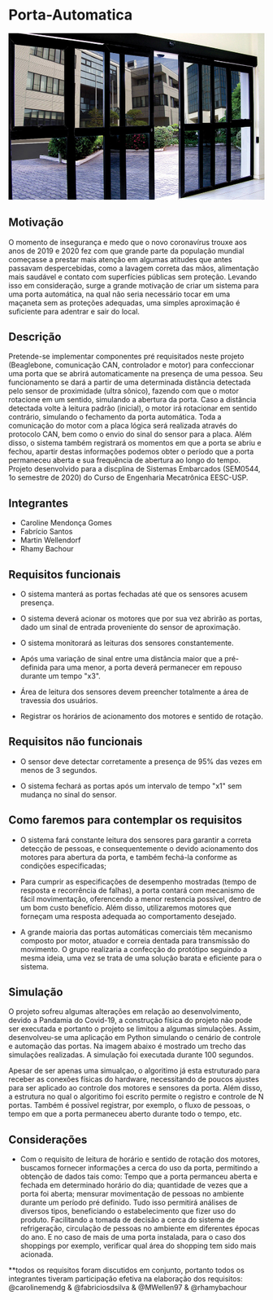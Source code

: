 # Porta-Automatica

![Alt text](/porta_ex.jpg?raw=true "Porta Automática")

## Motivação

O momento de insegurança e medo que o novo coronavírus trouxe aos anos de 2019 e 2020 fez com que grande parte da população mundial começasse a prestar mais atenção em algumas atitudes que antes passavam despercebidas, como a lavagem correta das mãos, alimentação mais saudável e contato com superfícies públicas sem proteção. Levando isso em consideração, surge a grande motivação de criar um sistema para uma porta automática, na qual não seria necessário tocar em uma maçaneta sem as proteções adequadas, uma simples aproximação é suficiente para adentrar e sair do local.

## Descrição

Pretende-se implementar componentes pré requisitados neste projeto (Beaglebone, comunicação CAN, controlador e motor) para confeccionar uma porta que se abrirá automaticamente na presença de uma pessoa. Seu funcionamento se dará a partir de uma determinada distância detectada pelo sensor de proximidade (ultra sônico), fazendo com que o motor rotacione em um sentido, simulando a abertura da porta. Caso a distância detectada volte à leitura padrão (inicial), o motor irá rotacionar em sentido contrário, simulando o fechamento da porta automática. Toda a comunicação do motor com a placa lógica será realizada através do protocolo CAN, bem como o envio do sinal do sensor para a placa. Além disso, o sistema também registrará os momentos em que a porta se abriu e fechou, apartir destas informações podemos obter o período que a porta permaneceu aberta e sua frequência de abertura ao longo do tempo.
Projeto desenvolvido para a discplina de Sistemas Embarcados (SEM0544, 1o semestre de 2020) do Curso de Engenharia Mecatrônica EESC-USP.

## Integrantes

- Caroline Mendonça Gomes
- Fabrício Santos
- Martin Wellendorf
- Rhamy Bachour


## Requisitos funcionais

  - O sistema manterá as portas fechadas até que os sensores acusem presença.

  - O sistema deverá acionar os motores que por sua vez abrirão as portas, dado um sinal de entrada proveniente do sensor de aproximação.
  
  - O sistema monitorará as leituras dos sensores constantemente.
  
  - Após uma variação de sinal entre uma distância maior que a pré-definida para uma menor, a porta deverá permanecer em repouso durante um tempo "x3".

  - Área de leitura dos sensores devem preencher totalmente a área de travessia dos usuários.
  
  - Registrar os horários de acionamento dos motores e sentido de rotação.


## Requisitos não funcionais

  - O sensor deve detectar corretamente a presença de 95% das vezes em menos de 3 segundos.
    
  - O sistema fechará as portas após um intervalo de tempo "x1" sem mudança no sinal do sensor.
  
   ## Como faremos para contemplar os requisitos
 
 - O sistema fará constante leitura dos sensores para garantir a correta detecção de pessoas, e consequentemente o devido acionamento dos motores para abertura da porta, e também fechá-la conforme as condições especificadas;
 
 - Para cumprir as especificações de desempenho mostradas (tempo de resposta e recorrência de falhas), a porta contará com mecanismo de fácil movimentação, oferencendo a menor restencia possível, dentro de um bom custo benefício. Além disso, utilizaremos motores que forneçam uma resposta adequada ao comportamento desejado.
 
 - A grande maioria das portas automáticas comerciais têm mecanismo composto por motor, atuador e correia dentada para transmissão do movimento. O grupo realizaria a confecção do protótipo seguindo a mesma ideia, uma vez se trata de uma solução barata e eficiente para o sistema.
  
 ## Simulação 
 
 O projeto sofreu algumas alterações em relação ao desenvolvimento, devido a Pandamia do Covid-19, a construção física do projeto não pode ser executada e portanto o projeto se limitou a algumas simulações. Assim, desenvolveu-se uma aplicação em Python simulando o cenário de controle e automação das portas. Na imagem abaixo é mostrado um trecho das simulações realizadas. A simulação foi executada durante 100 segundos.



Apesar de ser apenas uma simualçao, o algoritimo já esta estruturado para receber as conexões físicas do hardware, necessitando de poucos ajustes para ser aplicado ao controle dos motores e sensores da porta. Além disso, a estrutura no qual o algoritimo foi escrito permite o registro e controle de N portas. Também é possível registrar, por exemplo, o fluxo de pessoas, o tempo em que a porta permaneceu aberto durante todo o tempo, etc.

  ## Considerações
  
  - Com o requisito de leitura de horário e sentido de rotação dos motores, buscamos fornecer informações a cerca do uso da porta, permitindo a obtenção de dados tais como: Tempo que a porta permanceu aberta e fechada em determinado horário do dia; quantidade de vezes que a porta foi aberta; mensurar movimentação de pessoas no ambiente durante um período pré definido. Tudo isso permitirá análises de diversos tipos, beneficiando o estabelecimento que fizer uso do produto. Facilitando a tomada de decisão a cerca do sistema de refrigeração, circulação de pessoas no ambiente em diferentes épocas do ano. E no caso de mais de uma porta instalada, para o caso dos shoppings por exemplo, verificar qual área do shopping tem sido mais acionada. 
  
**todos os requisitos foram discutidos em conjunto, portanto todos os integrantes tiveram participação efetiva na elaboração dos requisitos: @carolinemendg & @fabriciosdsilva & @MWellen97 & @rhamybachour 


